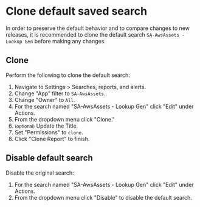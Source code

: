 # Clone default saved search

In order to preserve the default behavior and to compare changes to new releases, it is recommended to clone the default search `SA-AwsAssets - Lookup Gen` before making any changes.

## Clone

Perform the following to clone the default search:

1. Navigate to Settings > Searches, reports, and alerts.
1. Change "App" filter to `SA-AwsAssets`.
1. Change "Owner" to `All`.
1. For the search named "SA-AwsAssets - Lookup Gen" click "Edit" under Actions.
1. From the dropdown menu click "Clone."
1. <small>(optional)</small> Update the Title.
1. Set "Permissions" to `clone`.
1. Click "Clone Report" to finish.

## Disable default search

Disable the original search:

1. For the search named "SA-AwsAssets - Lookup Gen" click "Edit" under Actions.
1. From the dropdown menu click "Disable" to disable the default search.
